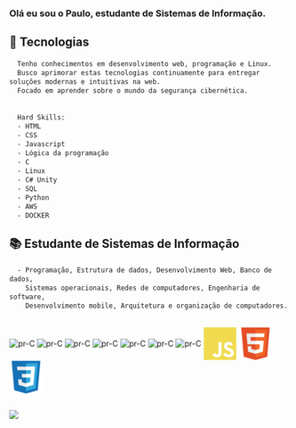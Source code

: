 ### Olá eu sou o Paulo, estudante de Sistemas de Informação.

## 🚀 Tecnologias
      
      Tenho conhecimentos em desenvolvimento web, programação e Linux. 
      Busco aprimorar estas tecnologias continuamente para entregar soluções modernas e intuitivas na web.
      Focado em aprender sobre o mundo da segurança cibernética.
      
      
      Hard Skills: 
      - HTML 
      - CSS
      - Javascript
      - Lógica da programação
      - C
      - Linux
      - C# Unity
      - SQL
      - Python
      - AWS
      - DOCKER

## 📚 Estudante de Sistemas de Informação
      - Programação, Estrutura de dados, Desenvolvimento Web, Banco de dados, 
        Sistemas operacionais, Redes de computadores, Engenharia de software, 
        Desenvolvimento mobile, Arquitetura e organização de computadores.



<div style="display: inline_block"><br>
  <img align="center" alt="pr-C" height="60" width="60" src="https://cdn.jsdelivr.net/gh/devicons/devicon/icons/amazonwebservices/amazonwebservices-plain-wordmark.svg">   
  <img align="center" alt="pr-C" height="60" width="60" src="https://cdn.jsdelivr.net/gh/devicons/devicon/icons/docker/docker-original-wordmark.svg">   
  <img align="center" alt="pr-C" height="60" width="60" src="https://cdn.jsdelivr.net/gh/devicons/devicon/icons/python/python-original.svg">   
  <img align="center" alt="pr-C" height="60" width="60" src="https://cdn.jsdelivr.net/gh/devicons/devicon/icons/postgresql/postgresql-original.svg"> 
  <img align="center" alt="pr-C" height="60" width="60" src="https://cdn.jsdelivr.net/gh/devicons/devicon/icons/linux/linux-original.svg"> 
  <img align="center" alt="pr-C" height="60" width="60" src="https://cdn.jsdelivr.net/gh/devicons/devicon/icons/csharp/csharp-original.svg"> 
  <img align="center" alt="pr-C" height="60" width="60" src="https://cdn.jsdelivr.net/gh/devicons/devicon/icons/c/c-original.svg">    
  <img align="center" alt="pr-Js" height="60" width="60" src="https://raw.githubusercontent.com/devicons/devicon/master/icons/javascript/javascript-plain.svg">
  <img align="center" alt="pr-HTML" height="60" width="60" src="https://raw.githubusercontent.com/devicons/devicon/master/icons/html5/html5-original.svg">
  <img align="center" alt="pr-CSS" height="60" width="60" src="https://raw.githubusercontent.com/devicons/devicon/master/icons/css3/css3-original.svg">  

      
</div>

##

<div> 
 <a href="https://www.linkedin.com/in/paulovarrone/" target="_blank"><img src="https://img.shields.io/badge/-LinkedIn-%230077B5?style=for-the-badge&logo=linkedin&logoColor=white" target="_blank"></a> 
  
</div>
